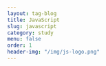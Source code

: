 ```yaml
---
layout: tag-blog
title: JavaScript
slug: javascript
category: study
menu: false
order: 1
header-img: "/img/js-logo.png"
---
```

